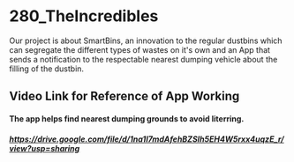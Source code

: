 # 280_TheIncredibles
Our project is about SmartBins, an innovation to the regular dustbins which can segregate the different types of wastes on it's own and an App that sends a notification to the respectable nearest dumping vehicle about the filling of the dustbin.

## Video Link for Reference of App Working
#### The app helps find nearest dumping grounds to avoid literring.
##### https://drive.google.com/file/d/1na1I7mdAfehBZSIh5EH4W5rxx4uqzE_r/view?usp=sharing
